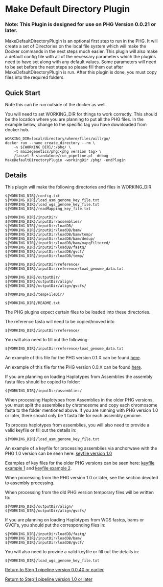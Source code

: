 # Make Default Directory Plugin

### Note: This Plugin is designed for use on PHG Version 0.0.21 or later.

MakeDefaultDirectoryPlugin is an optional first step to run in the PHG.  It will create a set of Directories on the local file system which will make the Docker commands in the next steps much easier.
This plugin will also make a default config file with all of the necessary parameters which the plugins need to have set along with any default values.  Some parameters will need to be set before the next steps so please fill them out after MakeDefaultDirectoryPlugin is run.
After this plugin is done, you must copy files into the required folders. 

## Quick Start
Note this can be run outside of the docker as well.

You will need to set WORKING_DIR for things to work correctly.  This should be the location where you are planning to put all the PHG files.  In the example below, change <phg version tag> to the specific tag you have downloaded from docker hub.

```
WORKING_DIR=local/directory/where/files/will/go/
docker run --name create_directory --rm \
	-v ${WORKING_DIR}/:/phg/ \
	-t maizegenetics/phg:<phg version tag> \
	/tassel-5-standalone/run_pipeline.pl -debug -MakeDefaultDirectoryPlugin -workingDir /phg/ -endPlugin
```


## Details

This plugin will make the following directories and files in WORKING_DIR.

```
${WORKING_DIR}/config.txt
${WORKING_DIR}/load_asm_genome_key_file.txt
${WORKING_DIR}/load_wgs_genome_key_file.txt
${WORKING_DIR}/readMapping_key_file.txt

${WORKING_DIR}/inputDir/
${WORKING_DIR}/inputDir/assemblies/
${WORKING_DIR}/inputDir/loadDB/
${WORKING_DIR}/inputDir/loadDB/bam/
${WORKING_DIR}/inputDir/loadDB/bam/temp/
${WORKING_DIR}/inputDir/loadDB/bam/dedup/
${WORKING_DIR}/inputDir/loadDB/bam/mapqFiltered/
${WORKING_DIR}/inputDir/loadDB/fastq/
${WORKING_DIR}/inputDir/loadDB/gvcf/
${WORKING_DIR}/inputDir/loadDB/temp/

${WORKING_DIR}/inputDir/reference/
${WORKING_DIR}/inputDir/reference/load_genome_data.txt

${WORKING_DIR}/outputDir/
${WORKING_DIR}/outputDir/align/
${WORKING_DIR}/outputDir/align/gvcfs/

${WORKING_DIR}/tempFileDir/

${WORKING_DIR}/README.txt
```

The PHG plugins expect certain files to be loaded into these directories.

The reference fasta will need to be copied/moved into 
```
${WORKING_DIR}/inputDir/reference/
```

You will also need to fill out the following:
```
${WORKING_DIR}/inputDir/reference/load_genome_data.txt
```

An example of this file for the PHG version 0.1.X can be found [here](../Files/B73Ref_load_data.txt).

An example of this file for the PHG version 0.0.X can be found [here](../Files/sample_load_data.txt).  

If you are planning on loading Haplotypes from Assemblies the assembly fasta files should be copied to folder:



```
${WORKING_DIR}/inputDir/assemblies/
```

When processing Haplotypes from Assemblies in the older PHG versions, you must split the assemblies by chromosome and copy each chromosome fasta to the folder mentioned above.  If you are running with PHG version  1.0 or later, there should only be 1 fasta file for each assembly genome. 

To process haplotypes from assemblies, you will also need to provide a valid keyfile or fill out the details in: 
```
${WORKING_DIR}/load_asm_genome_key_file.txt
```
An example of a keyfile for processing assemblies via anchorwave with the PHG 1.0 version can be seen here: [keyfile version 1.0](../Files/assembly_anchorWave_keyfile.txt)

Examples of key files for the older PHG versions can be seen here: [keyfile example 1](../Files/assemblies_keyfile1.txt) and [keyfile example 2](../Files/assemblies_keyfile2.txt).



When processing from the PHG version 1.0 or later, see the section devoted to assembly processing.

When processing from the old PHG version temporary files will be written to:
```
${WORKING_DIR}/outputDir/align/
${WORKING_DIR}/outputDir/align/gvcfs/
```

If you are planning on loading Haplotypes from WGS fastqs, bams or GVCFs, you should put the corresponding files in:
```
${WORKING_DIR}/inputDir/loadDB/fastq/
${WORKING_DIR}/inputDir/loadDB/bam/
${WORKING_DIR}/inputDir/loadDB/gvcf/
```
You will also need to provide a valid keyfile or fill out the details in:
```
${WORKING_DIR}/load_wgs_genome_key_file.txt
```

[Return to Step 1 pipeline version 0.0.40 or earlier](CreatePHG_step1-2_main.md)

[Return to Step 1 pipeline version 1.0 or later](CreatePHG_step1CreateDB_loadRef.md)
